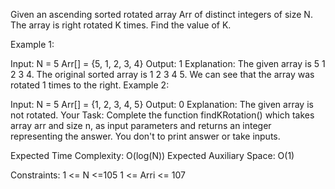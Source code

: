 Given an ascending sorted rotated array Arr of distinct integers of size N. The array is right rotated K times. Find the value of K.

Example 1:

Input:
N = 5
Arr[] = {5, 1, 2, 3, 4}
Output: 1
Explanation: The given array is 5 1 2 3 4. 
The original sorted array is 1 2 3 4 5. 
We can see that the array was rotated 
1 times to the right.
Example 2:

Input:
N = 5
Arr[] = {1, 2, 3, 4, 5}
Output: 0
Explanation: The given array is not rotated.
Your Task:
Complete the function findKRotation() which takes array arr and size n, as input parameters and returns an integer representing the answer. You don't to print answer or take inputs.

Expected Time Complexity: O(log(N))
Expected Auxiliary Space: O(1)

Constraints:
1 <= N <=105
1 <= Arri <= 107

